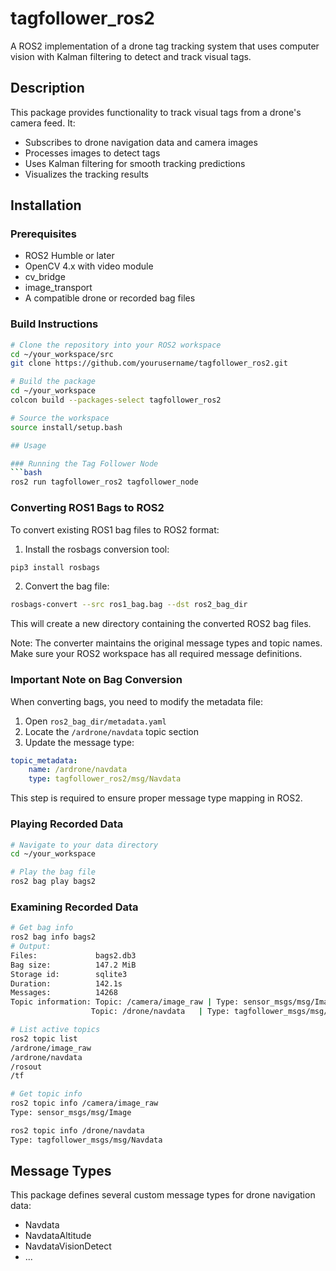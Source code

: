 # tagfollower_ros2

A ROS2 implementation of a drone tag tracking system that uses computer vision with Kalman filtering to detect and track visual tags.

## Description

This package provides functionality to track visual tags from a drone's camera feed. It:
- Subscribes to drone navigation data and camera images
- Processes images to detect tags
- Uses Kalman filtering for smooth tracking predictions
- Visualizes the tracking results

## Installation

### Prerequisites
- ROS2 Humble or later
- OpenCV 4.x with video module
- cv_bridge
- image_transport
- A compatible drone or recorded bag files

### Build Instructions
```bash
# Clone the repository into your ROS2 workspace
cd ~/your_workspace/src
git clone https://github.com/yourusername/tagfollower_ros2.git

# Build the package
cd ~/your_workspace
colcon build --packages-select tagfollower_ros2

# Source the workspace
source install/setup.bash

## Usage

### Running the Tag Follower Node
```bash
ros2 run tagfollower_ros2 tagfollower_node
```
### Converting ROS1 Bags to ROS2

To convert existing ROS1 bag files to ROS2 format:

1. Install the rosbags conversion tool:
```bash
pip3 install rosbags
```

2. Convert the bag file:
```bash
rosbags-convert --src ros1_bag.bag --dst ros2_bag_dir
```

This will create a new directory containing the converted ROS2 bag files.

Note: The converter maintains the original message types and topic names. Make sure your ROS2 workspace has all required message definitions.

### Important Note on Bag Conversion

When converting bags, you need to modify the metadata file:

1. Open `ros2_bag_dir/metadata.yaml`
2. Locate the `/ardrone/navdata` topic section
3. Update the message type:
```yaml
topic_metadata:
    name: /ardrone/navdata
    type: tagfollower_ros2/msg/Navdata
```

This step is required to ensure proper message type mapping in ROS2.


### Playing Recorded Data
```bash
# Navigate to your data directory
cd ~/your_workspace

# Play the bag file
ros2 bag play bags2
```
### Examining Recorded Data

```bash
# Get bag info
ros2 bag info bags2
# Output:
Files:             bags2.db3
Bag size:          147.2 MiB
Storage id:        sqlite3
Duration:          142.1s
Messages:          14268
Topic information: Topic: /camera/image_raw | Type: sensor_msgs/msg/Image
                  Topic: /drone/navdata   | Type: tagfollower_msgs/msg/Navdata

# List active topics
ros2 topic list
/ardrone/image_raw
/ardrone/navdata
/rosout
/tf

# Get topic info
ros2 topic info /camera/image_raw
Type: sensor_msgs/msg/Image

ros2 topic info /drone/navdata  
Type: tagfollower_msgs/msg/Navdata
```

## Message Types

This package defines several custom message types for drone navigation data:
- Navdata
- NavdataAltitude
- NavdataVisionDetect
- ...